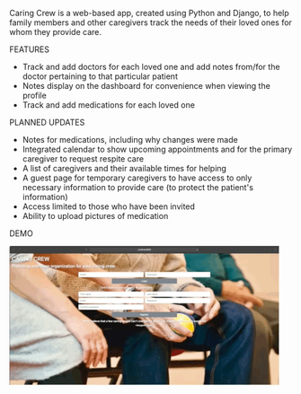 Caring Crew is a web-based app, created using Python and Django, to help family members and other caregivers track the needs of their loved ones for whom they provide care. 

FEATURES
- Track and add doctors for each loved one and add notes from/for the doctor pertaining to that particular patient
- Notes display on the dashboard for convenience when viewing the profile
- Track and add medications for each loved one

PLANNED UPDATES
- Notes for medications, including why changes were made
- Integrated calendar to show upcoming appointments and for the primary caregiver to request respite care
- A list of caregivers and their available times for helping
- A guest page for temporary caregivers to have access to only necessary information to provide care (to protect the patient's information)
- Access limited to those who have been invited
- Ability to upload pictures of medication

DEMO

![](PythonGIF.gif)

